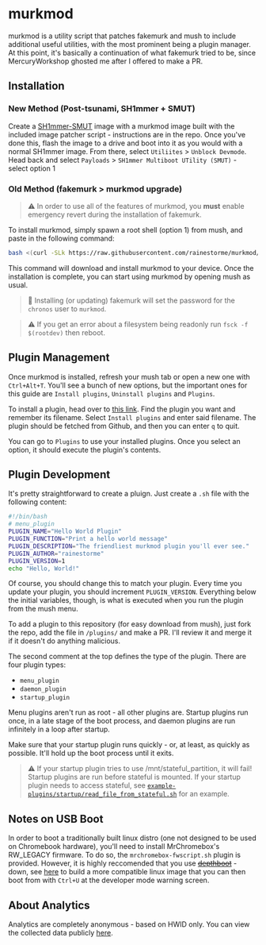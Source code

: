 # murkmod

murkmod is a utility script that patches fakemurk and mush to include additional useful utilities, with the most prominent being a plugin manager. At this point, it's basically a continuation of what fakemurk tried to be, since MercuryWorkshop ghosted me after I offered to make a PR. 

## Installation

### New Method (Post-tsunami, SH1mmer + SMUT)

Create a [SH1mmer-SMUT](https://github.com/cognito-inc-real/sh1mmer-smut) image with a murkmod image built with the included image patcher script - instructions are in the repo. Once you've done this, flash the image to a drive and boot into it as you would with a normal SH1mmer image. From there, select `Utiliites` > `Unblock Devmode`. Head back and select `Payloads` > `SH1mmer Multiboot UTility (SMUT)` - select option 1 

### Old Method (fakemurk > murkmod upgrade)

> ⚠ In order to use all of the features of murkmod, you **must** enable emergency revert during the installation of fakemurk.

To install murkmod, simply spawn a root shell (option 1) from mush, and paste in the following command:

```sh
bash <(curl -SLk https://raw.githubusercontent.com/rainestorme/murkmod/main/murkmod.sh)
```

This command will download and install murkmod to your device. Once the installation is complete, you can start using murkmod by opening mush as usual.

> 📝 Installing (or updating) fakemurk will set the password for the `chronos` user to `murkmod`.

> ⚠ If you get an error about a filesystem being readonly run `fsck -f $(rootdev)` then reboot.

## Plugin Management
Once murkmod is installed, refresh your mush tab or open a new one with `Ctrl+Alt+T`. You'll see a bunch of new options, but the important ones for this guide are `Install plugins`, `Uninstall plugins` and `Plugins`.

To install a plugin, head over to [this link](https://github.com/rainestorme/murkmod/tree/main/plugins). Find the plugin you want and remember its filename. Select `Install plugins` and enter said filename. The plugin should be fetched from Github, and then you can enter `q` to quit.

You can go to `Plugins` to use your installed plugins. Once you select an option, it should execute the plugin's contents.

## Plugin Development
It's pretty straightforward to create a pluign. Just create a `.sh` file with the following content:

```sh
#!/bin/bash
# menu_plugin
PLUGIN_NAME="Hello World Plugin"
PLUGIN_FUNCTION="Print a hello world message"
PLUGIN_DESCRIPTION="The friendliest murkmod plugin you'll ever see."
PLUGIN_AUTHOR="rainestorme"
PLUGIN_VERSION=1
echo "Hello, World!"
```

Of course, you should change this to match your plugin. Every time you update your plugin, you should increment `PLUGIN_VERSION`. Everything below the initial variables, though, is what is executed when you run the plugin from the mush menu.

To add a plugin to this repository (for easy download from mush), just fork the repo, add the file in `/plugins/` and make a PR. I'll review it and merge it if it doesn't do anything malicious.

The second comment at the top defines the type of the plugin. There are four plugin types:

- `menu_plugin`
- `daemon_plugin`
- `startup_plugin`

Menu plugins aren't run as root - all other plugins are. Startup plugins run once, in a late stage of the boot process, and daemon plugins are run infinitely in a loop after startup.

Make sure that your startup plugin runs quickly - or, at least, as quickly as possible. It'll hold up the boot process until it exits. 

> ⚠ If your startup plugin tries to use /mnt/stateful_partition, it will fail! Startup plugins are run before stateful is mounted. If your startup plugin needs to access stateful, see [`example-plugins/startup/read_file_from_stateful.sh`](https://github.com/rainestorme/murkmod/blob/main/example-plugins/startup/read_file_from_stateful.sh) for an example.

## Notes on USB Boot

In order to boot a traditionally built linux distro (one not designed to be used on Chromebook hardware), you'll need to install MrChromebox's RW_LEGACY firmware. To do so, the `mrchromebox-fwscript.sh` plugin is provided. However, it is highly reccomended that you use ~~[depthboot](https://eupnea-linux.github.io/docs/depthboot/requirements)~~ - down, see [here](https://github.com/eupnea-linux-backup) to build a more compatible linux image that you can then boot from with `Ctrl+U` at the developer mode warning screen.

## About Analytics

Analytics are completely anonymous - based on HWID only. You can view the collected data publicly [here](https://murkmod-analytics.besthaxer.repl.co/).
